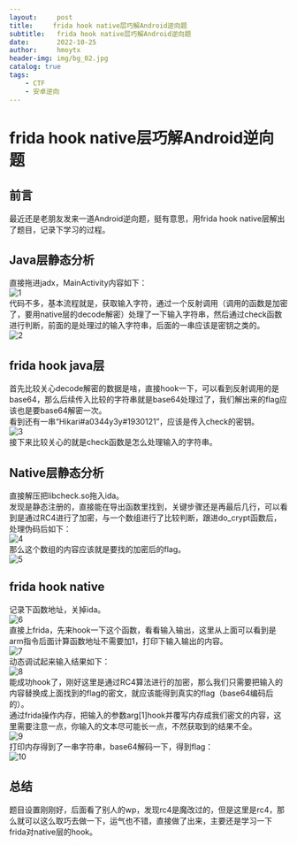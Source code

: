 ```yaml
---
layout:     post
title:     frida hook native层巧解Android逆向题
subtitle:   frida hook native层巧解Android逆向题
date:       2022-10-25
author:     hmoytx
header-img: img/bg_02.jpg
catalog: true
tags:
    - CTF
    - 安卓逆向
---
```

#  frida hook native层巧解Android逆向题

## 前言
最近还是老朋友发来一道Android逆向题，挺有意思，用frida hook native层解出了题目，记录下学习的过程。  

## Java层静态分析
直接拖进jadx，MainActivity内容如下：       
![1](/img/221025_java.png)   
代码不多，基本流程就是，获取输入字符，通过一个反射调用（调用的函数是加密了，要用native层的decode解密）处理了一下输入字符串，然后通过check函数进行判断，前面的是处理过的输入字符串，后面的一串应该是密钥之类的。    
![2](/img/221025_javacode.png)   


## frida hook java层
首先比较关心decode解密的数据是啥，直接hook一下，可以看到反射调用的是base64，那么后续传入比较的字符串就是base64处理过了，我们解出来的flag应该也是要base64解密一次。  
看到还有一串“Hikari#a0344y3y#1930121”，应该是传入check的密钥。  
![3](/img/221025_fridahookdecode.png)   
接下来比较关心的就是check函数是怎么处理输入的字符串。  


## Native层静态分析
直接解压把libcheck.so拖入ida。    
发现是静态注册的，直接能在导出函数里找到，关键步骤还是再最后几行，可以看到是通过RC4进行了加密，与一个数组进行了比较判断，跟进do_crypt函数后，处理伪码后如下：   
![4](/img/221025_socode.png)   
那么这个数组的内容应该就是要找的加密后的flag。  
![5](/img/221025_encryflag.png)   


## frida hook native
记录下函数地址，关掉ida。  
![6](/img/221025_armcode.png)   
直接上frida，先来hook一下这个函数，看看输入输出，这里从上面可以看到是arm指令后面计算函数地址不需要加1，打印下输入输出的内容。  
![7](/img/221025_fridahookso.png)      
动态调试起来输入结果如下：  
![8](/img/221025_sooutput.png)      
能成功hook了，刚好这里是通过RC4算法进行的加密，那么我们只需要把输入的内容替换成上面找到的flag的密文，就应该能得到真实的flag（base64编码后的）。  
通过frida操作内存，把输入的参数arg[1]hook并覆写内存成我们密文的内容，这里需要注意一点，你输入的文本尽可能长一点，不然获取到的结果不全。  
![9](/img/221025_fridachange.png)     
打印内存得到了一串字符串，base64解码一下，得到flag：  
![10](/img/221025_trueflag.png)     



## 总结
题目设置刚刚好，后面看了别人的wp，发现rc4是魔改过的，但是这里是rc4，那么就可以这么取巧去做一下，运气也不错，直接做了出来，主要还是学习一下frida对native层的hook。  

